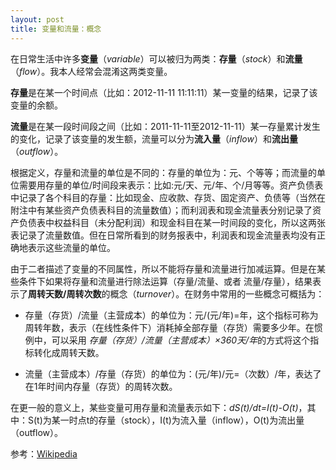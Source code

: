 ```yaml
---
layout: post
title: 变量和流量：概念
---
```


在日常生活中许多**变量**（*variable*）可以被归为两类：**存量**（*stock*）和**流量**（*flow*）。我本人经常会混淆这两类变量。

**存量**是在某一个时间点（比如：2012-11-11 11:11:11）某一变量的结果，记录了该变量的余额。

**流量**是在某一段时间段之间（比如：2011-11-11至2012-11-11）某一存量累计发生的变化，记录了该变量的发生额，流量可以分为**流入量**（*inflow*）和**流出量**（*outflow*）。

根据定义，存量和流量的单位是不同的：存量的单位为：元、个等等；而流量的单位需要用存量的单位/时间段来表示：比如:元/天、元/年、个/月等等。资产负债表中记录了各个科目的存量：比如现金、应收款、存货、固定资产、负债等（当然在附注中有某些资产负债表科目的流量数值）；而利润表和现金流量表分别记录了资产负债表中权益科目（未分配利润）和现金科目在某一时间段的变化，所以这两张表记录了流量数值。但在日常所看到的财务报表中，利润表和现金流量表均没有正确地表示这些流量的单位。

由于二者描述了变量的不同属性，所以不能将存量和流量进行加减运算。但是在某些条件下如果将存量和流量进行除法运算（存量/流量、或者 流量/存量），结果表示了**周转天数/周转次数**的概念（*turnover*）。在财务中常用的一些概念可概括为：

- 存量（存货）/流量（主营成本）的单位为：元/(元/年)=年，这个指标可称为周转年数，表示（在线性条件下）消耗掉全部存量（存货）需要多少年。在惯例中，可以采用 *存量（存货）/流量（主营成本）×360天/年*的方式将这个指标转化成周转天数。

- 流量（主营成本）/存量（存货）的单位为：(元/年)/元=（次数）/年，表达了在1年时间内存量（存货）的周转次数。

在更一般的意义上，某些变量可用存量和流量表示如下：*dS(t)/dt=I(t)-O(t)*，其中：S(t)为某一时点t的存量（stock），I(t)为流入量（inflow），O(t)为流出量（outflow）。


参考：[Wikipedia](http://http://en.wikipedia.org/wiki/Stock_and_flow "Wikipedia")